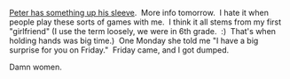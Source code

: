 [Peter has something up his
sleeve](http://www.peterprovost.org/archive/2004/08/04/1695.aspx "http://www.peterprovost.org/archive/2004/08/04/1695.aspx"). 
More info tomorrow.  I hate it when people play these sorts of games
with me.  I think it all stems from my first "girlfriend" (I use the
term loosely, we were in 6th grade.  :)  That's when holding hands was
big time.)  One Monday she told me "I have a big surprise for you on
Friday."  Friday came, and I got dumped.

Damn women.
